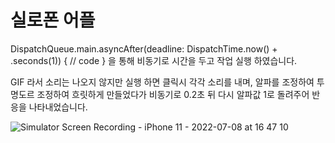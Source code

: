 #  실로폰 어플
DispatchQueue.main.asyncAfter(deadline: DispatchTime.now() + .seconds(1)) {
    // code
}
을 통해 비동기로 시간을 두고 작업 실행 하였습니다. 

GIF 라서 소리는 나오지 않지만 실행 하면 클릭시 각각 소리를 내며, 알파를 조정하여 투명도르 조정하여 흐릿하게 만들었다가
비동기로 0.2초 뒤 다시 알파값 1로 돌려주어 반응을 나타내었습니다. 

![Simulator Screen Recording - iPhone 11 - 2022-07-08 at 16 47 10](https://user-images.githubusercontent.com/101173361/177944322-50306877-f865-49a3-a165-a8ff962d2d26.gif)
